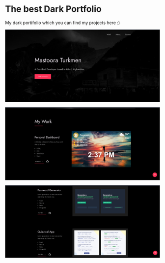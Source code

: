 # The best Dark Portfolio

My dark portifolio which you can find my projects here :)

![Alt text](image.png)

![Alt text](image-1.png)

![Alt text](image-2.png)